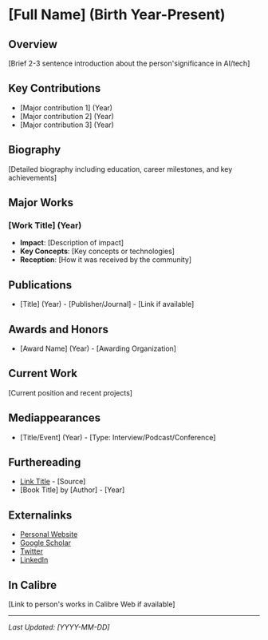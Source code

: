 # [Full Name] (Birth Year-Present)

## Overview
[Brief 2-3 sentence introduction about the person'significance in AI/tech]

## Key Contributions
- [Major contribution 1] (Year)
- [Major contribution 2] (Year)
- [Major contribution 3] (Year)

## Biography
[Detailed biography including education, career milestones, and key achievements]

## Major Works
### [Work Title] (Year)
- **Impact**: [Description of impact]
- **Key Concepts**: [Key concepts or technologies]
- **Reception**: [How it was received by the community]

## Publications
- [Title] (Year) - [Publisher/Journal] - [Link if available]

## Awards and Honors
- [Award Name] (Year) - [Awarding Organization]

## Current Work
[Current position and recent projects]

## Mediappearances
- [Title/Event] (Year) - [Type: Interview/Podcast/Conference]

## Furthereading
- [Link Title](URL) - [Source]
- [Book Title] by [Author] - [Year]

## Externalinks
- [Personal Website](URL)
- [Google Scholar](URL)
- [Twitter](URL)
- [LinkedIn](URL)

## In Calibre
[Link to person's works in Calibre Web if available]

---
*Last Updated: [YYYY-MM-DD]*



